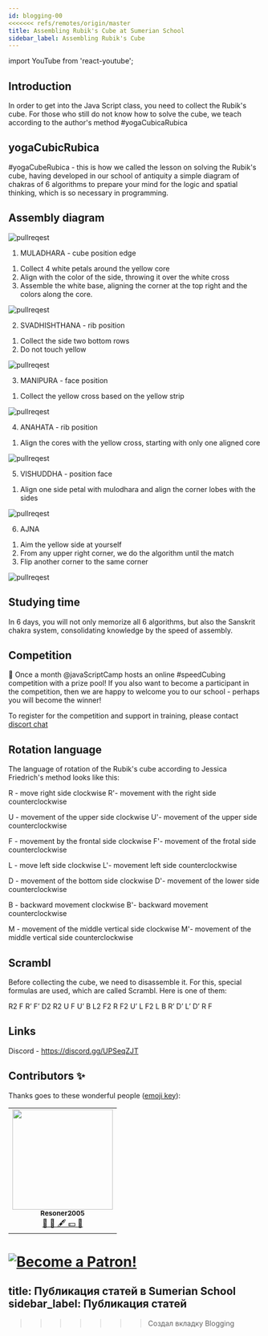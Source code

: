 ```yaml
---
id: blogging-00
<<<<<<< refs/remotes/origin/master
title: Assembling Rubik's Cube at Sumerian School
sidebar_label: Assembling Rubik's Cube
---
```


import YouTube from 'react-youtube';


<YouTube videoId='5WyRcKrGwMo' />

## Introduction

In order to get into the Java Script class, you need to collect the Rubik's cube. For those who still do not know how to solve the cube, we teach according to the author's method #yogaCubicaRubica

## yogaCubicRubica

#yogaCubeRubica - this is how we called the lesson on solving the Rubik's cube, having developed in our school of antiquity a simple diagram of chakras of 6 algorithms to prepare your mind for the logic and spatial thinking, which is so necessary in programming.

## Assembly diagram

![pullreqest](/img/blogging/00/7me.jpeg)

1. MULADHARA - cube position edge

1) Collect 4 white petals around the yellow core
2) Align with the color of the side, throwing it over the white cross
3) Assemble the white base, aligning the corner at the top right and the colors along the core.

![pullreqest](/img/blogging/00/1me.png)

2. SVADHISHTHANA - rib position

1) Collect the side two bottom rows
2) Do not touch yellow

![pullreqest](/img/blogging/00/2me.png)

3. MANIPURA - face position

1) Collect the yellow cross based on the yellow strip

![pullreqest](/img/blogging/00/3me.png)

4. ANAHATA - rib position

1) Align the cores with the yellow cross, starting with only one aligned core

![pullreqest](/img/blogging/00/4me.png)

5. VISHUDDHA - position face

1) Align one side petal with mulodhara and align the corner lobes with the sides

![pullreqest](/img/blogging/00/5me.png)

6. AJNA

1) Aim the yellow side at yourself
2) From any upper right corner, we do the algorithm until the match
3) Flip another corner to the same corner

![pullreqest](/img/blogging/00/6me.png)

## Studying time

In 6 days, you will not only memorize all 6 algorithms, but also the Sanskrit chakra system, consolidating knowledge by the speed of assembly.

## Competition

🏅 Once a month @javaScriptCamp hosts an online #speedCubing competition with a prize pool!
If you also want to become a participant in the competition, then we are happy to welcome you to our school - perhaps you will become the winner!

To register for the competition and support in training, please contact [discort chat](https://discord.gg/UPSeqZJT)

## Rotation language

The language of rotation of the Rubik's cube according to Jessica Friedrich's method looks like this:

R - move right side clockwise
R'- movement with the right side counterclockwise

U - movement of the upper side clockwise
U'- movement of the upper side counterclockwise

F - movement by the frontal side clockwise
F'- movement of the frotal side counterclockwise

L - move left side clockwise
L'- movement left side counterclockwise

D - movement of the bottom side clockwise
D'- movement of the lower side counterclockwise

B - backward movement clockwise
B'- backward movement counterclockwise

M - movement of the middle vertical side clockwise
M'- movement of the middle vertical side counterclockwise

## Scrambl

Before collecting the cube, we need to disassemble it. For this, special formulas are used, which are called Scrambl.
Here is one of them:

R2 F R’ F’ D2 R2 U F U’ B L2 F2 R F2 U’ L F2 L B R’ D’ L’ D’ R F

## Links

Discord - https://discord.gg/UPSeqZJT

## Contributors ✨

Thanks goes to these wonderful people ([emoji key](https://allcontributors.org/docs/en/emoji-key)):

<!-- ALL-CONTRIBUTORS-LIST:START - Do not remove or modify this section -->
<!-- prettier-ignore-start -->
<!-- markdownlint-disable -->
<table>
  <tr>
<td align="center"><a href="https://github.com/Resoner2005"><img src="https://avatars1.githubusercontent.com/u/75675814?v=4?s=200" width="200px;" alt=""/><br /><sub><b>Resoner2005</b></sub></a><br /><a href="https://github.com/gHashTag/react-native-village/issues?q=author%3AResoner2005" title="Bug reports">🐛 🎨 🖋 💵 🤔</a></td>
  </tr>
  
</table>

<!-- markdownlint-restore -->
<!-- prettier-ignore-end -->

<!-- ALL-CONTRIBUTORS-LIST:END -->

[![Become a Patron!](/img/logo/patreon.jpg)](https://www.patreon.com/bePatron?u=31769291)
=======
title:  Публикация статей в Sumerian School
sidebar_label: Публикация статей
---
>>>>>>> Создал вкладку Blogging
